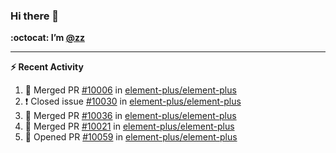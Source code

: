 ### Hi there 👋

**:octocat: I’m [@zz](https://github.com/holazz)**

---

**:zap: Recent Activity**

<!--START_SECTION:activity-->
1. 🎉 Merged PR [#10006](https://github.com/element-plus/element-plus/pull/10006) in [element-plus/element-plus](https://github.com/element-plus/element-plus)
2. ❗️ Closed issue [#10030](https://github.com/element-plus/element-plus/issues/10030) in [element-plus/element-plus](https://github.com/element-plus/element-plus)
3. 🎉 Merged PR [#10036](https://github.com/element-plus/element-plus/pull/10036) in [element-plus/element-plus](https://github.com/element-plus/element-plus)
4. 🎉 Merged PR [#10021](https://github.com/element-plus/element-plus/pull/10021) in [element-plus/element-plus](https://github.com/element-plus/element-plus)
5. 💪 Opened PR [#10059](https://github.com/element-plus/element-plus/pull/10059) in [element-plus/element-plus](https://github.com/element-plus/element-plus)
<!--END_SECTION:activity-->

